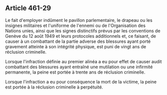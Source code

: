 Article 461-29
----
Le fait d'employer indûment le pavillon parlementaire, le drapeau ou les
insignes militaires et l'uniforme de l'ennemi ou de l'Organisation des Nations
unies, ainsi que les signes distinctifs prévus par les conventions de Genève du
12 août 1949 et leurs protocoles additionnels et, ce faisant, de causer à un
combattant de la partie adverse des blessures ayant porté gravement atteinte à
son intégrité physique, est puni de vingt ans de réclusion criminelle.

Lorsque l'infraction définie au premier alinéa a eu pour effet de causer audit
combattant des blessures ayant entraîné une mutilation ou une infirmité
permanente, la peine est portée à trente ans de réclusion criminelle.

Lorsque l'infraction a eu pour conséquence la mort de la victime, la peine est
portée à la réclusion criminelle à perpétuité.
